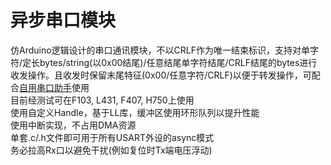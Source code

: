 # 异步串口模块
仿Arduino逻辑设计的串口通讯模块，不以CRLF作为唯一结束标识，支持对单字符/定长bytes/string(以0x00结尾)/任意结尾单字符结尾/CRLF结尾的bytes进行收发操作。且收发时保留末尾特征(0x00/任意字符/CRLF)以便于转发操作，可配合[自用串口助手](https://github.com/wh201906/SerialTest)使用  
目前经测试可在F103, L431, F407, H750上使用  
使用自定义Handle，基于LL库，缓冲区使用环形队列以提升性能  
使用中断实现，不占用DMA资源  
单套.c/.h文件即可用于所有USART外设的async模式  
务必拉高Rx口以避免干扰(例如复位时Tx端电压浮动)  
